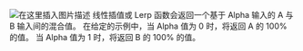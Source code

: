 ﻿
![在这里插入图片描述](https://img-blog.csdnimg.cn/20191126144301930.png?x-oss-process=image/watermark,type_ZmFuZ3poZW5naGVpdGk,shadow_10,text_aHR0cHM6Ly9ibG9nLmNzZG4ubmV0L3FxXzQyNjczOTIx,size_16,color_FFFFFF,t_70)
线性插值或 Lerp 函数会返回一个基于 Alpha 输入的 A 与 B 输入间的混合值。 在给定的示例中，当 Alpha 值为 0 时，将返回 A 的 100% 的值。 当 Alpha 值为 1 时，将返回 B 的 100% 的值。
